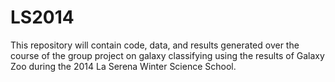 LS2014
======

This repository will contain code, data, and results generated over the course of the group project on galaxy classifying using the results of Galaxy Zoo during the 2014 La Serena Winter Science School.
